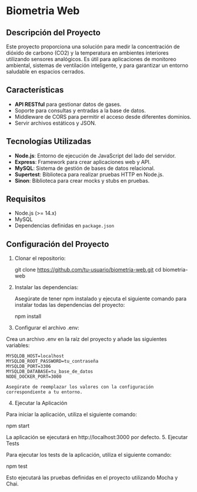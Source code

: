 # Biometria Web

## Descripción del Proyecto

Este proyecto proporciona una solución para medir la concentración de dióxido de carbono (CO2) y la temperatura en ambientes interiores utilizando sensores analógicos. 
Es útil para aplicaciones de monitoreo ambiental, sistemas de ventilación inteligente, y para garantizar un entorno saludable en espacios cerrados.

## Características

- **API RESTful** para gestionar datos de gases.
- Soporte para consultas y entradas a la base de datos.
- Middleware de CORS para permitir el acceso desde diferentes dominios.
- Servir archivos estáticos y JSON.

## Tecnologías Utilizadas

- **Node.js**: Entorno de ejecución de JavaScript del lado del servidor.
- **Express**: Framework para crear aplicaciones web y API.
- **MySQL**: Sistema de gestión de bases de datos relacional.
- **Supertest**: Biblioteca para realizar pruebas HTTP en Node.js.
- **Sinon**: Biblioteca para crear mocks y stubs en pruebas.

## Requisitos

- Node.js (>= 14.x)
- MySQL
- Dependencias definidas en `package.json`

## Configuración del Proyecto

1. Clonar el repositorio:

   git clone https://github.com/tu-usuario/biometria-web.git
   cd biometria-web

2. Instalar las dependencias:

    Asegúrate de tener npm instalado y ejecuta el siguiente comando para instalar todas las dependencias del proyecto:

    npm install

3. Configurar el archivo .env:

Crea un archivo .env en la raíz del proyecto y añade las siguientes variables:

    MYSQLDB_HOST=localhost
    MYSQLDB_ROOT_PASSWORD=tu_contraseña
    MYSQLDB_PORT=3306
    MYSQLDB_DATABASE=tu_base_de_datos
    NODE_DOCKER_PORT=3000

    Asegúrate de reemplazar los valores con la configuración correspondiente a tu entorno.

4. Ejecutar la Aplicación

Para iniciar la aplicación, utiliza el siguiente comando:

npm start

La aplicación se ejecutará en http://localhost:3000 por defecto.
5. Ejecutar Tests

Para ejecutar los tests de la aplicación, utiliza el siguiente comando:

npm test

Esto ejecutará las pruebas definidas en el proyecto utilizando Mocha y Chai.